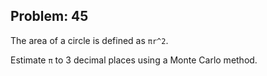 Problem: 45
---
The area of a circle is defined as `πr^2`.

Estimate `π` to 3 decimal places using a Monte Carlo method.
